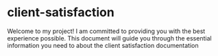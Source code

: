 # client-satisfaction
Welcome to my project! I am committed to providing you with the best experience possible. This document will guide you through the essential information you need to about the client satisfaction documentation
